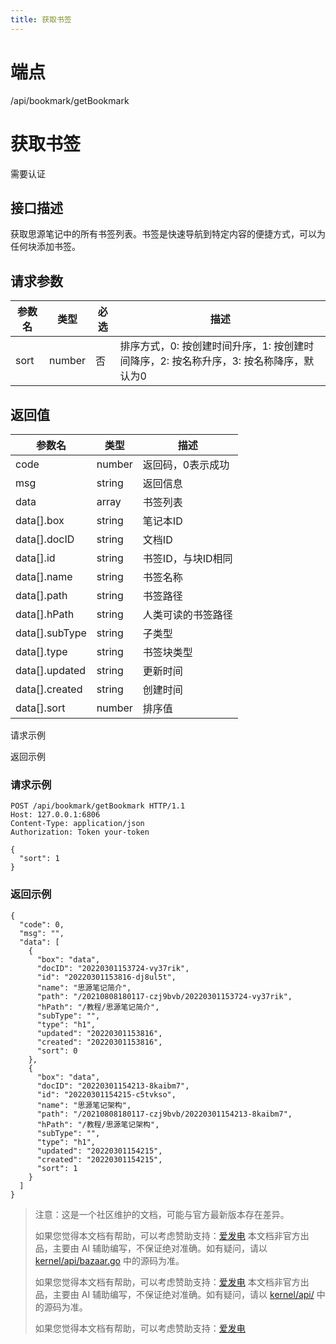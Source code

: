 ```yaml
---
title: 获取书签
---
```

# 端点

/api/bookmark/getBookmark

# 获取书签

需要认证

## 接口描述

获取思源笔记中的所有书签列表。书签是快速导航到特定内容的便捷方式，可以为任何块添加书签。

## 请求参数

| 参数名 | 类型 | 必选 | 描述 |
| --- | --- | --- | --- |
| sort | number | 否 | 排序方式，0: 按创建时间升序，1: 按创建时间降序，2: 按名称升序，3: 按名称降序，默认为0 |

## 返回值

| 参数名 | 类型 | 描述 |
| --- | --- | --- |
| code | number | 返回码，0表示成功 |
| msg | string | 返回信息 |
| data | array | 书签列表 |
| data\[\].box | string | 笔记本ID |
| data\[\].docID | string | 文档ID |
| data\[\].id | string | 书签ID，与块ID相同 |
| data\[\].name | string | 书签名称 |
| data\[\].path | string | 书签路径 |
| data\[\].hPath | string | 人类可读的书签路径 |
| data\[\].subType | string | 子类型 |
| data\[\].type | string | 书签块类型 |
| data\[\].updated | string | 更新时间 |
| data\[\].created | string | 创建时间 |
| data\[\].sort | number | 排序值 |

请求示例

返回示例

### 请求示例

```
POST /api/bookmark/getBookmark HTTP/1.1
Host: 127.0.0.1:6806
Content-Type: application/json
Authorization: Token your-token

{
  "sort": 1
}
```

### 返回示例

```
{
  "code": 0,
  "msg": "",
  "data": [
    {
      "box": "data",
      "docID": "20220301153724-vy37rik",
      "id": "20220301153816-dj8ul5t",
      "name": "思源笔记简介",
      "path": "/20210808180117-czj9bvb/20220301153724-vy37rik",
      "hPath": "/教程/思源笔记简介",
      "subType": "",
      "type": "h1",
      "updated": "20220301153816",
      "created": "20220301153816",
      "sort": 0
    },
    {
      "box": "data",
      "docID": "20220301154213-8kaibm7",
      "id": "20220301154215-c5tvkso",
      "name": "思源笔记架构",
      "path": "/20210808180117-czj9bvb/20220301154213-8kaibm7",
      "hPath": "/教程/思源笔记架构",
      "subType": "",
      "type": "h1",
      "updated": "20220301154215",
      "created": "20220301154215",
      "sort": 1
    }
  ]
}
```

> 注意：这是一个社区维护的文档，可能与官方最新版本存在差异。
> 
> 如果您觉得本文档有帮助，可以考虑赞助支持：[爱发电](https://afdian.com/a/leolee9086?tab=feed)
> 本文档非官方出品，主要由 AI 辅助编写，不保证绝对准确。如有疑问，请以 [kernel/api/bazaar.go](https://github.com/siyuan-note/siyuan/blob/master/kernel/api/bazaar.go) 中的源码为准。
> 
> 如果您觉得本文档有帮助，可以考虑赞助支持：[爱发电](https://afdian.com/a/leolee9086?tab=feed)
> 本文档非官方出品，主要由 AI 辅助编写，不保证绝对准确。如有疑问，请以 [kernel/api/](https://github.com/siyuan-note/siyuan/blob/master/kernel/api/) 中的源码为准。
> 
> 如果您觉得本文档有帮助，可以考虑赞助支持：[爱发电](https://afdian.com/a/leolee9086?tab=feed)
